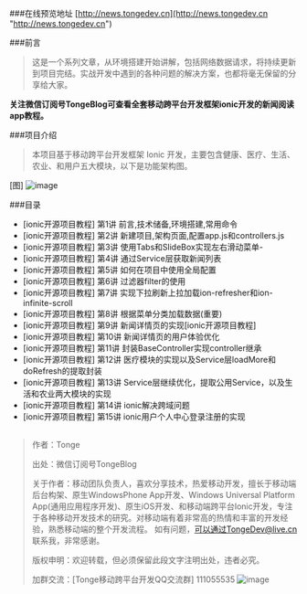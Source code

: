 ###在线预览地址
[http://news.tongedev.cn](http://news.tongedev.cn "http://news.tongedev.cn")

###前言
>这是一个系列文章，从环境搭建开始讲解，包括网络数据请求，将持续更新到项目完结。实战开发中遇到的各种问题的解决方案，也都将毫无保留的分享给大家。
>
**关注微信订阅号TongeBlog可查看全套移动跨平台开发框架ionic开发的新闻阅读app教程。**
 
 
###项目介绍
>本项目基于移动跨平台开发框架 Ionic 开发，主要包含健康、医疗、生活、农业、和用户五大模块，以下是功能架构图。

[图]
![image](https://git.oschina.net/tonge/TongeNewsApp/tree/master/www/img/TongeNewsApp.jpg)


###目录

- [ionic开源项目教程] 第1讲 前言,技术储备,环境搭建,常用命令
- [ionic开源项目教程] 第2讲 新建项目,架构页面,配置app.js和controllers.js
- [ionic开源项目教程] 第3讲 使用Tabs和SlideBox实现左右滑动菜单- 
- [ionic开源项目教程] 第4讲 通过Service层获取新闻列表
- [ionic开源项目教程] 第5讲 如何在项目中使用全局配置
- [ionic开源项目教程] 第6讲 过滤器filter的使用
- [ionic开源项目教程] 第7讲 实现下拉刷新上拉加载ion-refresher和ion-infinite-scroll
- [ionic开源项目教程] 第8讲  根据菜单分类加载数据(重要)
- [ionic开源项目教程] 第9讲 新闻详情页的实现[ionic开源项目教程]
- [ionic开源项目教程] 第10讲 新闻详情页的用户体验优化
- [ionic开源项目教程] 第11讲 封装BaseController实现controller继承
- [ionic开源项目教程] 第12讲 医疗模块的实现以及Service层loadMore和doRefresh的提取封装
- [ionic开源项目教程] 第13讲 Service层继续优化，提取公用Service，以及生活和农业两大模块的实现
- [ionic开源项目教程] 第14讲 ionic解决跨域问题
- [ionic开源项目教程] 第15讲 ionic用户个人中心登录注册的实现

##
>作者：Tonge
>
>出处：微信订阅号TongeBlog
>
>关于作者：移动团队负责人，喜欢分享技术，热爱移动开发，擅长于移动端后台构架、原生WindowsPhone App开发、Windows Universal Platform App(通用应用程序开发)、原生iOS开发、和移动端跨平台Ionic开发，专注于各种移动开发技术的研究。对移动端有着非常高的热情和丰富的开发经验，熟悉移动端的整个开发流程。
>如有问题，可以通过TongeDev@live.cn 联系我，非常感谢。
>
>版权申明：欢迎转载，但必须保留此段文字注明出处，违者必究。
>
>加群交流：[Tonge移动跨平台开发QQ交流群] 111055535
>![image](https://git.oschina.net/tonge/TongeNewsApp/tree/master/www/img/qqgroup.png)




